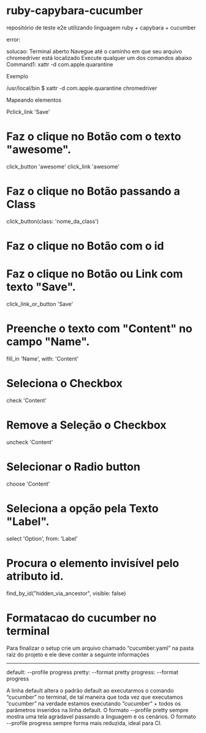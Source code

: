 # ruby-capybara-cucumber
repositório de teste e2e utilizando linguagem ruby + capybara + cucumber


error: 

solucao: 
Terminal aberto
Navegue até o caminho em que seu arquivo chromedriver está localizado
Execute qualquer um dos comandos abaixo
Command1: xattr -d com.apple.quarantine <name-of-executable>

Exemplo

/usr/local/bin
$ xattr -d com.apple.quarantine chromedriver 


Mapeando elementos

Pclick_link 'Save'

# Faz o clique no Botão com o texto "awesome".
click_button 'awesome'
click_link 'awesome'

# Faz o clique no Botão passando a Class
click_button(class: 'nome_da_class')

# Faz o clique no Botão com o id 


# Faz o clique no Botão ou Link com texto "Save".
click_link_or_button 'Save'

# Preenche o texto com "Content" no campo "Name".
fill_in 'Name', with: 'Content'

# Seleciona o Checkbox
check 'Content'
# Remove a Seleção o Checkbox
uncheck 'Content'

# Selecionar o Radio button
choose 'Content'

# Seleciona a opção pela Texto "Label".
select 'Option', from: 'Label'


# Procura o elemento invisível pelo atributo id. 
find_by_id("hidden_via_ancestor", visible: false)


# Formatacao do cucumber no terminal 
 Para finalizar o setup crie um arquivo chamado “cucumber.yaml” na pasta raiz do projeto e ele deve conter a seguinte informações

 ---
default: --profile progress
pretty: --format pretty
progress: --format progress


A linha default altera o padrão default ao executarmos o comando “cucumber” no terminal, de tal maneira que toda vez que executamos “cucumber” na verdade estamos executando “cucumber” + todos os parâmetros inseridos na linha default. O formato --profile pretty sempre mostra uma tela agradavel passando a linguagem e os cenários. O formato --profile progress sempre forma mais reduzida, ideal para CI.

